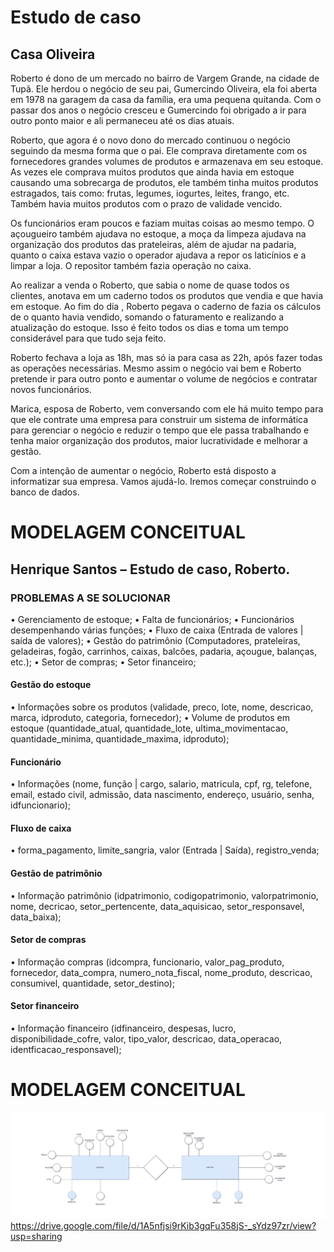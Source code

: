 # Estudo de caso
## Casa Oliveira
Roberto é dono de um mercado no bairro de Vargem Grande, na cidade de Tupã. Ele herdou o negócio de seu pai, Gumercindo Oliveira, ela foi aberta em 1978 na garagem da casa da família, era uma pequena quitanda. Com o passar dos anos o negócio cresceu e Gumercindo foi obrigado a ir para outro ponto maior e ali permaneceu até os dias atuais.

Roberto, que agora é o novo dono do mercado continuou o negócio seguindo da mesma forma que o pai. Ele comprava diretamente com os fornecedores grandes volumes de produtos e armazenava em seu estoque. As vezes ele comprava muitos produtos que ainda havia em estoque causando uma sobrecarga de produtos, ele também tinha muitos produtos estragados, tais como: frutas, legumes, iogurtes, leites, frango, etc. Também havia muitos produtos com o prazo de validade vencido.

Os funcionários eram poucos e faziam muitas coisas ao mesmo tempo. O açougueiro também ajudava no estoque, a moça da limpeza ajudava na organização dos produtos das prateleiras, além de ajudar na padaria, quanto o caixa estava vazio o operador ajudava a repor os laticínios e a limpar a loja. O repositor também fazia operação no caixa.

Ao realizar a venda o Roberto, que sabia o nome de quase todos os clientes, anotava em um caderno todos os produtos que vendia e que havia em estoque. Ao fim do dia , Roberto pegava o caderno de fazia os cálculos de o quanto havia vendido, somando o faturamento e realizando a atualização do estoque. Isso é feito todos os dias e toma um tempo considerável para que tudo seja feito.

Roberto fechava a loja as 18h, mas só ia para casa as 22h, após fazer todas as operações necessárias. Mesmo assim o negócio vai bem e Roberto pretende ir para outro ponto e aumentar o volume de negócios e contratar novos funcionários.

Marica, esposa de Roberto, vem conversando com ele há muito tempo para que ele contrate uma empresa para construir um sistema de informática para gerenciar o negócio e reduzir o tempo que ele passa trabalhando e tenha maior organização dos produtos, maior lucratividade e melhorar a gestão.

Com a intenção de aumentar o negócio, Roberto está disposto a informatizar sua empresa. Vamos ajudá-lo. Iremos começar construindo o banco de dados.

# MODELAGEM CONCEITUAL
## Henrique Santos – Estudo de caso, Roberto.

### PROBLEMAS A SE SOLUCIONAR
•	Gerenciamento de estoque;
•	Falta de funcionários;
•	Funcionários desempenhando várias funções;
•	Fluxo de caixa (Entrada de valores | saída de valores);
•	Gestão do patrimônio (Computadores, prateleiras, geladeiras, fogão, carrinhos, caixas, balcões, padaria, açougue, balanças, etc.);
•	Setor de compras;
•	Setor financeiro;

#### Gestão do estoque

•	Informações sobre os produtos (validade, preco, lote, nome, descricao, marca, idproduto, categoria, fornecedor);
•	Volume de produtos em estoque (quantidade_atual, quantidade_lote, ultima_movimentacao, quantidade_minima, quantidade_maxima, idproduto);

#### Funcionário

•	Informações (nome, função | cargo, salario, matricula, cpf, rg, telefone, email, estado civil, admissão, data nascimento, endereço, usuário, senha, idfuncionario);

#### Fluxo de caixa

•	forma_pagamento, limite_sangria, valor (Entrada | Saída), registro_venda;

#### Gestão de patrimônio

•	Informação patrimônio (idpatrimonio, codigopatrimonio, valorpatrimonio, nome, decricao, setor_pertencente, data_aquisicao, setor_responsavel, data_baixa);

#### Setor de compras

•	Informação compras (idcompra, funcionario, valor_pag_produto, fornecedor, data_compra, numero_nota_fiscal, nome_produto, descricao, consumivel, quantidade, setor_destino);

#### Setor financeiro

•	Informação financeiro (idfinanceiro, despesas, lucro, disponibilidade_cofre, valor, tipo_valor, descricao, data_operacao, identficacao_responsavel);

# MODELAGEM CONCEITUAL
!['Diagrama do modelo conceitual'](./modeloconceitual.png)
https://drive.google.com/file/d/1A5nfjsi9rKib3gqFu358jS-_sYdz97zr/view?usp=sharing
